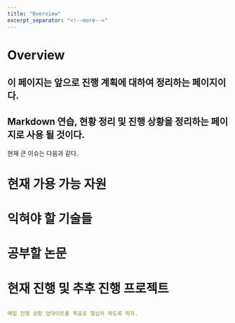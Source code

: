 ```yaml
---
title: "Overview"
excerpt_separator: "<!--more-->"
---
```


# Overview

## 이 페이지는 앞으로 진행 계획에 대하여 정리하는 페이지이다.

## Markdown 연습, 현황 정리 및 진행 상황을 정리하는 페이지로 사용 될 것이다.

현재 큰 이슈는 다음과 같다.

# 현재 가용 가능 자원

# 익혀야 할 기술들

# 공부할 논문

# 현재 진행 및 추후 진행 프로젝트

<!--more-->

```yaml

매일 진행 상황 업데이트를 목표로 열심히 하도록 하자.

```
